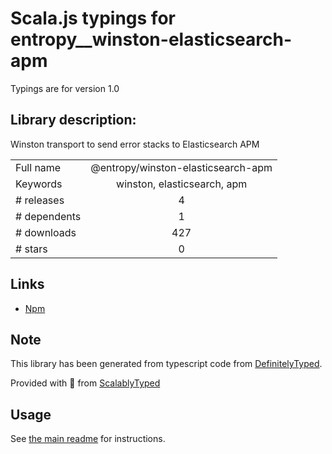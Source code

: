 
# Scala.js typings for entropy__winston-elasticsearch-apm

Typings are for version 1.0

## Library description:
Winston transport to send error stacks to Elasticsearch APM

|                    |                 |
| ------------------ | :-------------: |
| Full name          | @entropy/winston-elasticsearch-apm |
| Keywords           | winston, elasticsearch, apm |
| # releases         | 4 |
| # dependents       | 1 |
| # downloads        | 427 |
| # stars            | 0 |

## Links
- [Npm](https://www.npmjs.com/package/%40entropy%2Fwinston-elasticsearch-apm)
    


## Note
This library has been generated from typescript code from [DefinitelyTyped](https://definitelytyped.org).

Provided with :purple_heart: from [ScalablyTyped](https://github.com/oyvindberg/ScalablyTyped)

## Usage
See [the main readme](../../readme.md) for instructions.


